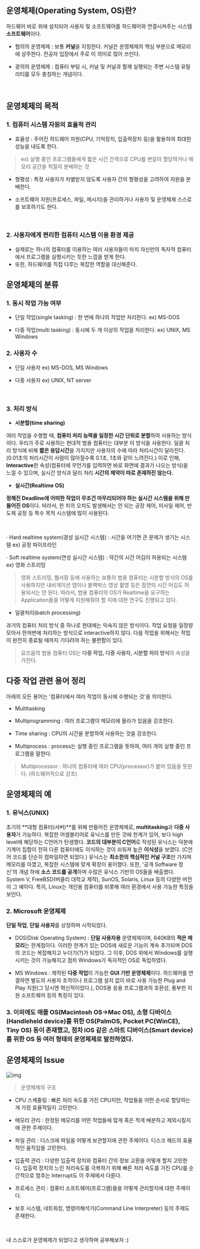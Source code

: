 ## 운영체제(Operating System, OS)란?

하드웨어 바로 위에 설치되어 사용자 및 소프트웨어를 하드웨어와 연결시켜주는 시스템 **소프트웨어**이다.

* 협의의 운영체제 : 보통 **커널**을 지칭한다. 커널은 운영체제의 핵심 부분으로 메모리에 상주한다. 전공자 입장에서 주로 이 의미로 많이 쓰인다.

* 광의의 운영체제 : 컴퓨터 부팅 시, 커널 및 커널과 함께 실행되는 주변 시스템 유틸리티를 모두 총칭하는 개념이다.

​    

## 운영체제의 목적

### 1. 컴퓨터 시스템 **자원의 효율적 관리**

* 효율성 : 주어진 하드웨어 자원(CPU, 기억장치, 입출력장치 등)을 활용하여 최대한 성능을 내도록 한다.

> ex) 실행 중인 프로그램들에게 짧은 시간 간격으로 CPU를 번갈아 할당하거나 메모리 공간을 적절히 분배하는 것

* 형평성 : 특정 사용자가 차별받지 않도록 사용자 간의 형평성을 고려하여 자원을 분배한다.

* 소프트웨어 자원(프로세스, 파일, 메시지)을 관리하거나 사용자 및 운영체제 스스로를 보호하기도 한다.

​    

### 2. 사용자에게 편리한 컴퓨터 시스템 이용 환경 제공

* 실제로는 하나의 컴퓨터를 이용하는 여러 사용자들이 마치 자신만의 독자적 컴퓨터에서 프로그램을 실행시키는 듯한 느낌을 받게 한다.
* 또한, 하드웨어를 직접 다루는 복잡한 역할을 대신해준다.

   

## 운영체제의 분류

### 1. 동시 작업 가능 여부

* 단일 작업(single tasking) : 한 번에 하나의 작업만 처리한다. ex) MS-DOS

* 다중 작업(multi tasking) : 동시에 두 개 이상의 작업을 처리한다. ex) UNIX, MS Windows

   

### 2. 사용자 수

* 단일 사용자 ex) MS-DOS, MS Windows 

* 다중 사용자 ex) UNIX, NT server

​    

### 3. 처리 방식

* **시분할(time sharing)** 

여러 작업을 수행할 때, **컴퓨터 처리 능력을 일정한 시간 단위로 분할**하여 사용하는 방식이다. 우리가 주로 사용하는 현대적 범용 컴퓨터는 대부분 이 방식을 사용한다. 일괄 처리 방식에 비해 **짧은 응답시간**을 가지지만 사용자의 수에 따라 처리시간이 달라진다. (0.01초의 처리시간이 사람이 많아질수록 0.1초, 1초와 같이 느려진다.) 이로 인해, **Interactive**한 속성(컴퓨터에 무언가를 입력하면 바로 화면에 결과가 나오는 방식)을 느낄 수 있으며, 실시간 방식과 달리 처리 **시간의 제약이 따로 존재하진 않는다.**

   

* **실시간(Realtime OS)**

**정해진 Deadline에 어떠한 작업이 무조건 마무리되어야 하는 실시간 시스템을 위해 만들어진 OS**이다. 따라서, 한 치의 오차도 발생해서는 안 되는 공장 제어, 미사일 제어, 반도체 공정 등 특수 목적 시스템에 많이 사용된다. 

​    

  · Hard realtime system(경성 실시간 시스템) : 시간을 어기면 큰 문제가 생기는 시스템  ex) 공정 파이프라인

  · Soft realtime system(연성 실시간 시스템) : 약간의 시간 어김이 허용되는 시스템  ex) 영화 스트리밍

   

> 영화 스트리밍, 웹서핑 등에 사용하는 보통의 범용 컴퓨터는 시분할 방식의 OS를 사용하지만 내비게이션 앱이나 블랙박스 영상 촬영 등은 잠깐의 시간 어김도 허용되서는 안 된다. 따라서, 범용 컴퓨터의 OS가 Realtime을 요구하는 Application들을 어떻게 지원해줘야 할 지에 대한 연구도 진행되고 있다.

   

- 일괄처리(batch processing)

과거의 컴퓨터 처리 방식 중 하나로 현대에는 익숙지 않은 방식이다. 작업 요청을 일정량 모아서 한꺼번에 처리하는 방식으로 interactive하지 않다. 다음 작업을 위해서는 작업이 완전히 종료될 때까지 기다려야 하는 불편함이 있다.  

   

> 요즈음의 범용 컴퓨터 OS는 **다중 작업, 다중 사용자, 시분할 처리 방식**의 속성을 가진다.

   

## 다중 작업 관련 용어 정리

아래의 모든 용어는 '컴퓨터에서 여러 작업이 동시에 수행되는 것'을 의미한다.

* Multitasking

* Multiprogramming : 여러 프로그램이 메모리에 올라가 있음을 강조한다.

* Time sharing : CPU의 시간을 분할하여 사용하는 것을 강조한다.

* Multiprocess : process는 실행 중인 프로그램을 뜻하여, 여러 개의 실행 중인 프로그램을 말한다.

 

> Multiprocessor : 하나의 컴퓨터에 여러 CPU(processor)가 붙어 있음을 뜻한다. (하드웨어적으로 강조)

 

## 운영체제의 예

### 1. **유닉스(UNIX)**

초기의 **대형 컴퓨터(서버)**를 위해 만들어진 운영체제로, **multitasking**과 **다중 사용자**가 가능하다. 복잡한 어셈블리어로 유닉스를 만든 것에 한계가 있어, 보다 high level에 해당하는 C언어가 탄생했다. **코드의 대부분이 C언어**로 작성된 유닉스는 덕분에 기계어 집합이 전혀 다른 컴퓨터에도 이식하는 것이 쉬워져 높은 **이식성**을 보였다. (C언어 코드를 단순히 컴파일하면 되었다.) 유닉스는 **최소한의 핵심적인 커널 구조**만 가지며 메모리를 아꼈고, 복잡한 시스템에 맞게 확장이 용이했다. 또한, '공개 Software 정신'의 개념 하에 **소스 코드를 공개**하며 수많은 유닉스 기반의 OS들을 배출했다. System Ⅴ, FreeBSD(버클리 대학교 제작), SunOS, Solaris, Linux 등의 다양한 버전이 그 예이다. 특히, Linux는 개인용 컴퓨터를 비롯해 여러 환경에서 사용 가능한 특징을 보인다.

 

### 2. **Microsoft 운영체제**

**단일 작업**, **단일 사용자**를 상정하며 시작되었다.

* DOS(Disk Operating System) : **단일 사용자용** 운영체제이며, 640KB의 **적은 메모리**는 한계점이다. 이러한 한계가 있는 DOS에 새로운 기능이 계속 추가되며 DOS의 코드는 복잡해지고 누더기(?)가 되었다. 그 이후, DOS 위에서 Windows를 실행시키는 것이 가능해지고 점차 Windows가 독자적인 OS로 독립하였다.

* MS Windows : 제작된 **다중 작업**이 가능한 **GUI 기반 운영체제**이다. 하드웨어를 연결하면 별도의 사용자 조작이나 프로그램 설치 없이 바로 사용 가능한 Plug and Play 지원(그 당시엔 혁신적이었다.), DOS용 응용 프로그램과의 호환성, 풍부한 지원 소프트웨어 등의 특징이 있다.

   

### 3. 이외에도 애플 OS(Macintosh OS→Mac OS), 소형 디바이스(Handleheld device)를 위한 OS(PalmOS, Pocket PC(WinCE), Tiny OS) 등이 존재했고, 점차 iOS 같은 스마트 디바이스(Smart device)를 위한 OS 등 여러 형태의 운영체제로 발전하였다.

   

## 운영체제의 Issue

![img](https://blog.kakaocdn.net/dn/ctwt2W/btqHVnr2PDa/40TlPPB4wkdN2GrXxYiYK1/img.png)

> 운영체제의 구조

* CPU 스케줄링 : 빠른 처리 속도를 가진 CPU지만, 작업들을 어떤 순서로 할당하는 게 가장 효율적일지 고민한다.

* 메모리 관리 : 한정된 메모리를 어떤 작업들에 많게 혹은 적게 배분하고 제외시킬지에 관한 주제이다.

* 파일 관리 : 디스크에 파일을 어떻게 보관할지에 관한 주제이다. 디스크 헤드의 효율적인 움직임을 고민한다.

* 입출력 관리 : 다양한 입출력 장치와 컴퓨터 간의 정보 교환을 어떻게 할지 고민한다. 입출력 장치의 느린 처리속도를 극복하기 위해 빠른 처리 속도를 가진 CPU를 순간적으로 멈추는 Interrupt도 이 주제에서 다룬다.

* 프로세스 관리 : 컴퓨터 소프트웨어(프로그램)들을 어떻게 관리할지에 대한 주제이다.

* 보호 시스템, 네트워킹, 명령어해석기(Command Line Interpreter) 등의 주제도 존재한다.

​    

내 스스로가 운영체제가 되었다고 생각하며 공부해보자 :)